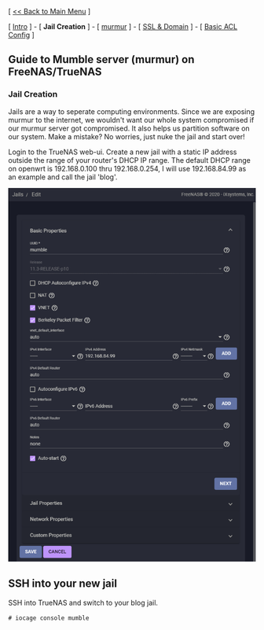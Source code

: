 [ [<< Back to Main Menu](https://github.com/seth586/guides/blob/master/README.md) ]

[ [Intro](README.md) ] - [ **Jail Creation** ] - [ [murmur](2_murmur.md) ] - [ [SSL & Domain](3_ssl_domain.md) ] - [ [Basic ACL Config](4_acl.md) ]

## Guide to Mumble server (murmur) on FreeNAS/TrueNAS
### Jail Creation

Jails are a way to seperate computing environments. Since we are exposing murmur to the internet, we wouldn't want our whole system compromised if our murmur server got compromised. It also helps us partition software on our system. Make a mistake? No worries, just nuke the jail and start over!

Login to the TrueNAS web-ui. Create a new jail with a static IP address outside the range of your router's DHCP IP range. The default DHCP range on openwrt is 192.168.0.100 thru 192.168.0.254, I will use 192.168.84.99 as an example and call the jail 'blog'.

![JailBlog](images/jailmumble.png)

## SSH into your new jail
SSH into TrueNAS and switch to your blog jail.
```
# iocage console mumble
```
